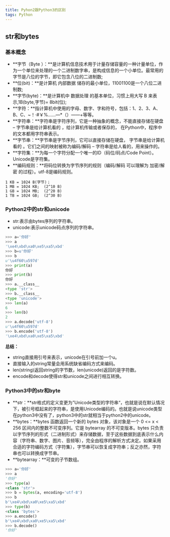 ```yaml
---
title: Pyhon2跟Python3的区别
tags: Python
---
```



## str和bytes

### 基本概念

- **字节（Byte ）：**是计算机信息技术用于计量存储容量的一种计量单位，作为一个单位来处理的一个二进制数字串，是构成信息的一个小单位。最常用的字节是八位的字节，即它包含八位的二进制数;
- **位(bit)：**是计算机 内部数据 储存的最小单位，11001100是一个八位二进制数;
- **字节(byte)：**是计算机中 数据处理 的基本单位，习惯上用大写  B  来表示,1B(byte,字节)= 8bit(位); 
- **字符：**指计算机中使用的字母、数字、字和符号，包括：1、2、3、A、B、C、~！·#￥%……—*（）——+等等。
- **字符串：**字符串是字符序列，它是一种抽象的概念，不能直接存储在硬盘 – 字节串是给计算机看的 ，给计算机传输或者保存的， 在Python中，程序中的文本都用字符串表示。
- **字节串：**字节串是字节序列，它可以直接存储在硬盘， 字节串是给计算机看的 。它们之间的映射被称为编码/解码 – 字符串是给人看的，用来操作的。
- **字符集：**为每一个字符分配一个唯一的ID（码位/码点/Code Point）。Unicode是字符集。
- **编码规则：**将码位转换为字节序列的规则（编码/解码 可以理解为 加密/解密 的过程）。utf-8是编码规则。

```
1 KB = 1024 B(字节)；
1 MB = 1024 KB;  (2^10 B)
1 GB = 1024 MB;  (2^20 B)
1 TB = 1024 GB;  (2^30 B)
```

### Python2中的str和unicode

- str:表示由bytes序列的字符串。
- unicode:表示unicode码点序列的字符串。

```python
>>> a='你好'
>>> a
'\xe4\xbd\xa0\xe5\xa5\xbd'
>>> b=u'你好'
>>> b
u'\u4f60\u597d'
>>> print(a)
你好
>>> print(b)
你好
>>> a.__class__
<type 'str'>
>>> b.__class__
<type 'unicode'>
>>> len(a)
6
>>> len(b)
2
>>> a.decode('utf-8')
u'\u4f60\u597d'
>>> b.encode('utf-8')
'\xe4\xbd\xa0\xe5\xa5\xbd'
```

**总结：**

- string直接用引号来表示，unicode在引号前加一个u。
- 直接输入的string常量会用系统缺省编码方式来编码。
- len(string)返回string的字节数，len(unicode)返回的是字符数。
- encode和decode使得str和unicode之间进行相互转换。

### Python3中的str和byte

- **str：**str格式的定义变更为”Unicode类型的字符串“，也就是说在默认情况下，被引号框起来的字符串，是使用Unicode编码的。也就是说unicode类型在python3中没有了，python3中的str就相当于python2中的unicode。
- **bytes：**bytes 函数返回一个新的 bytes 对象，该对象是一个 0 <= x < 256 区间内的整数不可变序列。它是 bytearray 的不可变版本。bytes 只负责以字节序列的形式（二进制形式）来存储数据，至于这些数据到底表示什么内容（字符串、数字、图片、音频等），完全由程序的解析方式决定。如果采用合适的字符编码方式（字符集），字节串可以恢复成字符串；反之亦然，字符串也可以转换成字节串。
- **bytearray：**可变的子节数组。


```python
>>> a='你好'
>>> a
'你好'
>>> type(a)
<class 'str'>
>>> b = bytes(a, encoding='utf-8')
>>> b
b'\xe4\xbd\xa0\xe5\xa5\xbd'
>>> type(b)
<class 'bytes'>
>>> a.encode()
b'\xe4\xbd\xa0\xe5\xa5\xbd'
>>> b.decode()
'你好'
```



